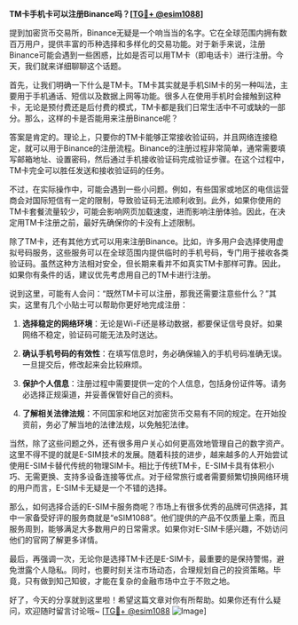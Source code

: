 **TM卡手机卡可以注册Binance吗？[[TG💪+ @esim1088](https://t.me/s/esim1088)]**

提到加密货币交易所，Binance无疑是一个响当当的名字。它在全球范围内拥有数百万用户，提供丰富的币种选择和多样化的交易功能。对于新手来说，注册Binance可能会遇到一些困惑，比如是否可以用TM卡（即电话卡）进行注册。今天，我们就来详细聊聊这个话题。

首先，让我们明确一下什么是TM卡。TM卡其实就是手机SIM卡的另一种叫法，主要用于手机通话、短信以及数据上网等功能。很多人在使用手机时会接触到这种卡，无论是预付费还是后付费的模式，TM卡都是我们日常生活中不可或缺的一部分。那么，这样的卡是否能用来注册Binance呢？

答案是肯定的。理论上，只要你的TM卡能够正常接收验证码，并且网络连接稳定，就可以用于Binance的注册流程。Binance的注册过程非常简单，通常需要填写邮箱地址、设置密码，然后通过手机接收验证码完成验证步骤。在这个过程中，TM卡完全可以胜任发送和接收验证码的任务。

不过，在实际操作中，可能会遇到一些小问题。例如，有些国家或地区的电信运营商会对国际短信有一定的限制，导致验证码无法顺利收到。此外，如果你使用的TM卡套餐流量较少，可能会影响网页加载速度，进而影响注册体验。因此，在决定用TM卡注册之前，最好先确保你的卡没有上述限制。

除了TM卡，还有其他方式可以用来注册Binance。比如，许多用户会选择使用虚拟号码服务，这些服务可以在全球范围内提供临时的手机号码，专门用于接收各类验证码。虽然这种方法相对安全，但长期来看并不如真实TM卡那样可靠。因此，如果你有条件的话，建议优先考虑用自己的TM卡进行注册。

说到这里，可能有人会问：“既然TM卡可以注册，那我还需要注意些什么？”其实，这里有几个小贴士可以帮助你更好地完成注册：

1. **选择稳定的网络环境**：无论是Wi-Fi还是移动数据，都要保证信号良好。如果网络不稳定，验证码可能无法及时送达。
   
2. **确认手机号码的有效性**：在填写信息时，务必确保输入的手机号码准确无误。一旦提交后，修改起来会比较麻烦。

3. **保护个人信息**：注册过程中需要提供一定的个人信息，包括身份证件等。请务必选择正规渠道，并妥善保管好自己的资料。

4. **了解相关法律法规**：不同国家和地区对加密货币交易有不同的规定。在开始投资前，务必了解当地的法律法规，以免触犯法律。

当然，除了这些问题之外，还有很多用户关心如何更高效地管理自己的数字资产。这里不得不提的就是E-SIM技术的发展。随着科技的进步，越来越多的人开始尝试使用E-SIM卡替代传统的物理SIM卡。相比于传统TM卡，E-SIM卡具有体积小巧、无需更换、支持多设备连接等优点。对于经常旅行或者需要频繁切换网络环境的用户而言，E-SIM卡无疑是一个不错的选择。

那么，如何选择合适的E-SIM卡服务商呢？市场上有很多优秀的品牌可供选择，其中一家备受好评的服务商就是“eSIM1088”。他们提供的产品不仅质量上乘，而且服务周到，能够满足大多数用户的日常需求。如果你对E-SIM卡感兴趣，不妨访问他们的官网了解更多详情。

最后，再强调一次，无论你是选择TM卡还是E-SIM卡，最重要的是保持警惕，避免泄露个人隐私。同时，也要时刻关注市场动态，合理规划自己的投资策略。毕竟，只有做到知己知彼，才能在复杂的金融市场中立于不败之地。

好了，今天的分享就到这里啦！希望这篇文章对你有所帮助。如果你还有什么疑问，欢迎随时留言讨论哦~ [[TG💪+ @esim1088](https://t.me/s/esim1088) ![Image](https://i.postimg.cc/4NQfJmqS/Snipaste-2025-05-13-00-14-12.png)]